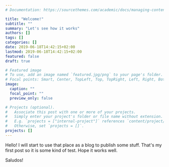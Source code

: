 ```yaml
---
# Documentation: https://sourcethemes.com/academic/docs/managing-content/

title: "Welcome!"
subtitle: ""
summary: "Let's see how it works"
authors: []
tags: []
categories: []
date: 2019-06-18T14:42:15+02:00
lastmod: 2019-06-18T14:42:15+02:00
featured: false
draft: true

# Featured image
# To use, add an image named `featured.jpg/png` to your page's folder.
# Focal points: Smart, Center, TopLeft, Top, TopRight, Left, Right, BottomLeft, Bottom, BottomRight.
image:
  caption: ""
  focal_point: ""
  preview_only: false

# Projects (optional).
#   Associate this post with one or more of your projects.
#   Simply enter your project's folder or file name without extension.
#   E.g. `projects = ["internal-project"]` references `content/project/deep-learning/index.md`.
#   Otherwise, set `projects = []`.
projects: []
---
```


Hello! I will start to use that place as a blog to publish some stuff. That's my first post so it is some kind of test. Hope it works well.

<!-- {{< gallery album="images" >}} -->

<!-- gallery_item:
- album: <ALBUM FOLDER>
  image: <IMAGE NAME>.jpg
  caption: Write your image caption here -->

<!-- {{< figure src="image.jpg" title="A caption" >}} -->

Saludos!
